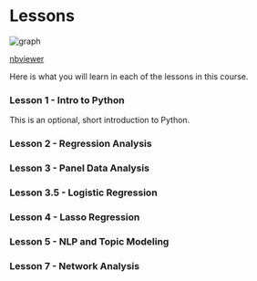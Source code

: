 # Lessons

![graph](https://cdn.dribbble.com/users/477862/screenshots/3289260/player-piano5.gif)


[nbviewer](https://nbviewer.jupyter.org/github/ramonprz01/people-analytics/tree/master/notebooks/)


Here is what you will learn in each of the lessons in this course.

### Lesson 1 - Intro to Python

This is an optional, short introduction to Python.

### Lesson 2 - Regression Analysis


### Lesson 3 - Panel Data Analysis


### Lesson 3.5 - Logistic Regression


### Lesson 4 - Lasso Regression


### Lesson 5 - NLP and Topic Modeling


### Lesson 7 - Network Analysis